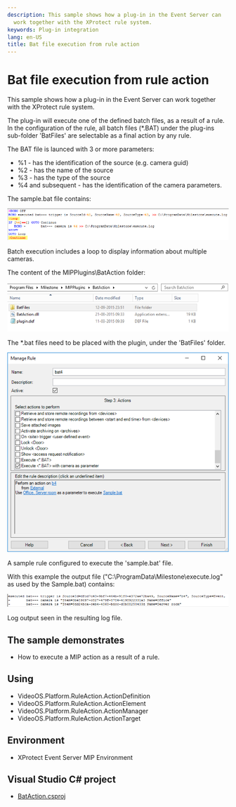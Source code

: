 ```yaml
---
description: This sample shows how a plug-in in the Event Server can
  work together with the XProtect rule system.
keywords: Plug-in integration
lang: en-US
title: Bat file execution from rule action
---
```


# Bat file execution from rule action

This sample shows how a plug-in in the Event Server can work together
with the XProtect rule system.

The plug-in will execute one of the defined batch files, as a result of
a rule. In the configuration of the rule, all batch files (\*.BAT) under
the plug-ins sub-folder \'BatFiles\' are selectable as a final action by
any rule.

The BAT file is launced with 3 or more parameters:

-   %1 - has the identification of the source (e.g. camera guid)
-   %2 - has the name of the source
-   %3 - has the type of the source
-   %4 and subsequent - has the identification of the camera parameters.

The sample.bat file contains:

![](BatAction_2.png)

Batch execution includes a loop to display information about multiple
cameras.

The content of the MIPPlugins\\BatAction folder:

![](BatAction1.png)

The \*.bat files need to be placed with the plugin, under the
\'BatFiles\' folder.

![](BatAction_1.png)

A sample rule configured to execute the \'sample.bat\' file.

With this example the output file
(\"C:\\ProgramData\\Milestone\\execute.log\" as used by the Sample.bat)
contains:

![](BatAction_3.png)

Log output seen in the resulting log file.

## The sample demonstrates

-   How to execute a MIP action as a result of a rule.

## Using

-   VideoOS.Platform.RuleAction.ActionDefinition
-   VideoOS.Platform.RuleAction.ActionElement
-   VideoOS.Platform.RuleAction.ActionManager
-   VideoOS.Platform.RuleAction.ActionTarget

## Environment

-   XProtect Event Server MIP Environment

## Visual Studio C\# project

-   [BatAction.csproj](javascript:openLink('..\\\\PluginSamples\\\\BatAction\\\\BatAction.csproj');)
